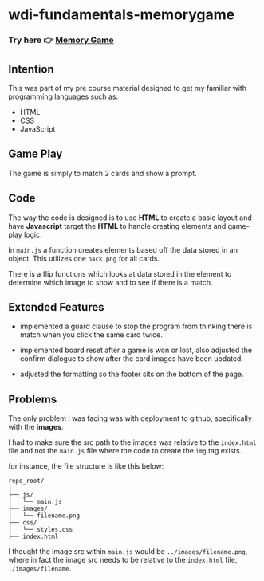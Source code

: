 # wdi-fundamentals-memorygame

### Try here 👉 [Memory Game](https://nanoborg.github.io/wdi-fundamentals-memorygame/)

## Intention

This was part of my pre course material designed to get my familiar with programming languages such as:

- HTML
- CSS
- JavaScript

## Game Play

The game is simply to match 2 cards and show a prompt.

## Code

The way the code is designed is to use **HTML** to create a basic layout and have **Javascript** target the **HTML** to handle creating elements and game-play logic.

In `main.js` a function creates elements based off the data stored in an object. This utilizes one `back.png` for all cards.

There is a flip functions which looks at data stored in the element to determine which image to show and to see if there is a match.

## Extended Features

- implemented a guard clause to stop the program from thinking there is match when you click the same card twice.

- implemented board reset after a game is won or lost, also adjusted the confirm dialogue to show after the card images have been updated.

- adjusted the formatting so the footer sits on the bottom of the page.

## Problems

The only problem I was facing was with deployment to github, specifically with the **images**.

I had to make sure the src path to the images was relative to the `index.html` file and not the `main.js` file where the code to create the `img` tag exists.

for instance, the file structure is like this below:

```
repo_root/
│
├── js/
│   └── main.js
├── images/
│   └── filename.png
├── css/
│   └── styles.css
├── index.html

```

I thought the image src within `main.js` would be `../images/filename.png`, where in fact the image src needs to be relative to the `index.html` file, `./images/filename`.
